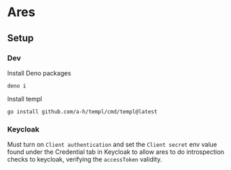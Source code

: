 # Ares

## Setup

### Dev

Install Deno packages

`deno i`

Install templ

`go install github.com/a-h/templ/cmd/templ@latest`

### Keycloak

Must turn on `Client authentication` and set the `Client secret` env value
found under the Credential tab in Keycloak to allow ares to do introspection
checks to keycloak, verifying the `accessToken` validity.

